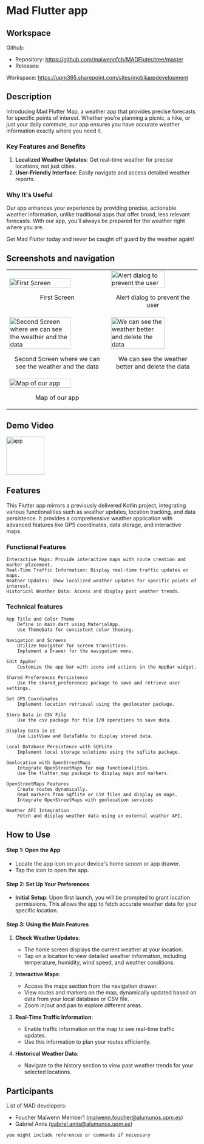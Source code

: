 # Mad Flutter app

## Workspace 
Github:  
- Repository: https://github.com/maiwennfch/MADFluter/tree/master
- Releases:    

Workspace: https://upm365.sharepoint.com/sites/mobilappdevelopment
  

## Description

Introducing Mad Flutter Map, a weather app that provides precise forecasts for specific points of interest. Whether you're planning a picnic, a hike, or just your daily commute, our app ensures you have accurate weather information exactly where you need it.

### Key Features and Benefits

1. **Localized Weather Updates**: Get real-time weather for precise locations, not just cities.
2. **User-Friendly Interface**: Easily navigate and access detailed weather reports.

### Why It's Useful

Our app enhances your experience by providing precise, actionable weather information, unlike traditional apps that offer broad, less relevant forecasts. With our app, you’ll always be prepared for the weather right where you are.

Get Mad Flutter today and never be caught off guard by the weather again!

## Screenshots and navigation

<table>
  <tr>
    <td>
      <img src="img/1stScreen.png" width="80%" alt="First Screen"/>
      <p align="center">First Screen</p>
    </td>
    <td>
      <img src="img/alertdialogue.png" width="80%" alt="Alert dialog to prevent the user"/>
      <p align="center">Alert dialog to prevent the user</p>
    </td>
  </tr>
  <tr>
    <td>
      <img src="img/2ndScreen.png" width="80%" alt="Second Screen where we can see the weather and the data"/>
      <p align="center">Second Screen where we can see the weather and the data</p>
    </td>
    <td>
      <img src="img/Deletepng.png" width="80%" alt="We can see the weather better and delete the data"/>
      <p align="center">We can see the weather better and delete the data</p>
    </td>
  </tr>
  <tr>
    <td>
      <img src="img/map.png" width="80%" alt="Map of our app"/>
      <p align="center">Map of our app</p>
    </td>
    <td>
    </td>
  </tr>
</table>



## Demo Video
<a href="Enregistrement-20240612_215153.webm">
<img src="img/uid.png" alt="app" width="100" /> 
</a>

## Features

This Flutter app mirrors a previously delivered Kotlin project, integrating various functionalities such as weather updates, location tracking, and data persistence. It provides a comprehensive weather application with advanced features like GPS coordinates, data storage, and interactive maps.

### Functional Features

    Interactive Maps: Provide interactive maps with route creation and marker placement.
    Real-Time Traffic Information: Display real-time traffic updates on maps.
    Weather Updates: Show localized weather updates for specific points of interest.
    Historical Weather Data: Access and display past weather trends.

### Technical features 

    App Title and Color Theme
        Define in main.dart using MaterialApp.
        Use ThemeData for consistent color theming.

    Navigation and Screens
        Utilize Navigator for screen transitions.
        Implement a Drawer for the navigation menu.

    Edit AppBar
        Customize the app bar with icons and actions in the AppBar widget.

    Shared Preferences Persistence
        Use the shared_preferences package to save and retrieve user settings.

    Get GPS Coordinates
        Implement location retrieval using the geolocator package.

    Store Data in CSV File
        Use the csv package for file I/O operations to save data.

    Display Data in UI
        Use ListView and DataTable to display stored data.

    Local Database Persistence with SQFLite
        Implement local storage solutions using the sqflite package.

    Geolocation with OpenStreetMaps
        Integrate OpenStreetMaps for map functionalities.
        Use the flutter_map package to display maps and markers.

    OpenStreetMaps Features
        Create routes dynamically.
        Read markers from sqflite or CSV files and display on maps.
        Integrate OpenStreetMaps with geolocation services
    
    Weather API Integration
        Fetch and display weather data using an external weather API.



## How to Use


#### Step 1: Open the App

- Locate the app icon on your device's home screen or app drawer.
- Tap the icon to open the app.

#### Step 2: Set Up Your Preferences

- **Initial Setup**: Upon first launch, you will be prompted to grant location permissions. This allows the app to fetch accurate weather data for your specific location.

#### Step 3: Using the Main Features

1. **Check Weather Updates**:
   - The home screen displays the current weather at your location.
   - Tap on a location to view detailed weather information, including temperature, humidity, wind speed, and weather conditions.

2. **Interactive Maps**:
   - Access the maps section from the navigation drawer.
   - View routes and markers on the map, dynamically updated based on data from your local database or CSV file.
   - Zoom in/out and pan to explore different areas.

3. **Real-Time Traffic Information**:
   - Enable traffic information on the map to see real-time traffic updates.
   - Use this information to plan your routes efficiently.

4. **Historical Weather Data**:
   - Navigate to the history section to view past weather trends for your selected locations.


## Participants
List of MAD developers:
- Foucher Maïwenn Member1 (maiwenn.foucher@alumunos.upm.es)
- Gabriel Amis (gabriel.amis@alumunos.upm.es)  

```bash
you might include references or commands if necessary
